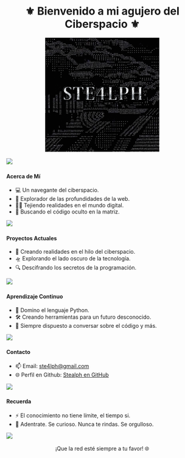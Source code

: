 <h1 align="center">⚜️ Bienvenido a mi agujero del Ciberspacio ⚜️</h1>
<p align="center"><img src="18838.gif" width=300 height=300/></p>

<img src="https://user-images.githubusercontent.com/73097560/115834477-dbab4500-a447-11eb-908a-139a6edaec5c.gif">


#### Acerca de Mí

- 💻 Un navegante del ciberspacio.
- 🔭 Explorador de las profundidades de la web.
- 🧙‍♂️ Tejiendo realidades en el mundo digital.
- 📡 Buscando el código oculto en la matriz.

<img src="https://user-images.githubusercontent.com/73097560/115834477-dbab4500-a447-11eb-908a-139a6edaec5c.gif">


#### Proyectos Actuales

- 🌌 Creando realidades en el hilo del ciberspacio.
- 🛸 Explorando el lado oscuro de la tecnología.
- 🔍 Descifrando los secretos de la programación.

<img src="https://user-images.githubusercontent.com/73097560/115834477-dbab4500-a447-11eb-908a-139a6edaec5c.gif">


#### Aprendizaje Continuo

- 🐍 Domino el lenguaje Python.
- 🛠️ Creando herramientas para un futuro desconocido.
- 💬 Siempre dispuesto a conversar sobre el código y más.

<img src="https://user-images.githubusercontent.com/73097560/115834477-dbab4500-a447-11eb-908a-139a6edaec5c.gif">


#### Contacto

- 📫 Email: ste4lph@gmail.com
- 🌐 Perfil en Github: [Stealph en GitHub](https://github.com/ste4lph)

<img src="https://user-images.githubusercontent.com/73097560/115834477-dbab4500-a447-11eb-908a-139a6edaec5c.gif">


#### Recuerda

- ⚡ El conocimiento no tiene límite, el tiempo si.
- 🌠 Adentrate. Se curioso. Nunca te rindas. Se orgulloso.

<img src="https://user-images.githubusercontent.com/73097560/115834477-dbab4500-a447-11eb-908a-139a6edaec5c.gif">


<p align="center">¡Que la red esté siempre a tu favor! 🌐</p>
